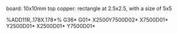 board: 10x10mm
top copper: rectangle at 2.5x2.5, with a size of 5x5

%ADD11R,.178X.178*%
G36*
G01*
X2500Y7500D02*
X7500D01*
Y2500D01*
X2500D01*
Y7500D01*

